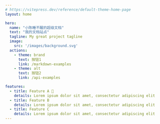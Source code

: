 ```yaml
---
# https://vitepress.dev/reference/default-theme-home-page
layout: home

hero:
  name: "小陈睡不醒的超级文档"
  text: "我的文档站点"
  tagline: My great project tagline
  image: 
    src: '/images/background.svg'
  actions:
    - theme: brand
      text: 按钮1
      link: /markdown-examples
    - theme: alt
      text: 按钮2
      link: /api-examples

features:
  - title: Feature A 🎉
    details: Lorem ipsum dolor sit amet, consectetur adipiscing elit
  - title: Feature B
    details: Lorem ipsum dolor sit amet, consectetur adipiscing elit
  - title: Feature C
    details: Lorem ipsum dolor sit amet, consectetur adipiscing elit
---
```



